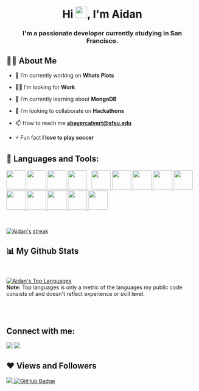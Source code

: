 <h1 align="center">Hi <img src="https://raw.githubusercontent.com/MartinHeinz/MartinHeinz/master/wave.gif" width="30px">, I'm Aidan</h1>
<h3 align="center">I'm a passionate developer currently studying in San Francisco.</h3>

## 🙋‍♂️ About Me

- 🔭 I’m currently working on **Whats Plots**

- 👨‍💻 I’m looking for **Work**

- 🌱 I’m currently learning about **MongoDB**

- 👯 I’m looking to collaborate on **Hackathons**

- 📫 How to reach me **abayercalvert@sfsu.edu**

- ⚡ Fun fact **I love to play soccer**

## 🚀 Languages and Tools:

<p align="left"> 
     <a href="https://www.typescriptlang.org/" target="_blank"> <img width="50" height="50" src="https://cdn.svgporn.com/logos/typescript-icon.svg"/> </a>
    <a href="https://developer.mozilla.org/en-US/docs/Web/JavaScript" target="_blank"> <img width="50" height="50" src="https://img.icons8.com/color/48/000000/javascript.png"/> </a> 
     <a href="https://reactjs.org/" target="_blank"> <img width="50" height="50" src="https://img.icons8.com/color/48/000000/react-native.png"/> </a> 
    <a style="padding-right:8px;" href="https://nodejs.org" target="_blank"> <img width="50" height="50" src="https://img.icons8.com/color/48/000000/nodejs.png"/> </a> 
     <a href="https://www.java.com" target="_blank"> <img width="50" height="50" src="https://img.icons8.com/color/48/000000/java-coffee-cup-logo.png"/> </a>
    <a href="https://www.docker.com/" target="_blank"> <img width="50" height="50" src="https://cdn.svgporn.com/logos/docker-icon.svg"/> </a>
    <a href="https://hardhat.org/" target="_blank"> <img width="50" height="50" src="https://cdn.svgporn.com/logos/hardhat-icon.svg"/> </a>
    <a href="https://www.mongodb.com/" target="_blank"> <img width="50" height="50" src="https://cdn.svgporn.com/logos/mongodb-icon.svg"/> </a>
    <a href="https://www.python.org/" target="_blank"> <img width="50" height="50" src="https://cdn.svgporn.com/logos/python.svg"/> </a>
    <a href="https://soliditylang.org/" target="_blank"> <img img width="50" height="50" src="https://cdn.svgporn.com/logos/solidity.svg"/> </a>
    <a href="https://trufflesuite.com/" target="_blank"> <img width="50" height="50" src="https://cdn.svgporn.com/logos/truffle-icon.svg"/> </a>
    <a href="https://firebase.google.com/" target="_blank"> <img width="50" height="50" src="https://img.icons8.com/color/48/000000/firebase.png"/> </a> 
    <a href="https://git-scm.com/" target="_blank"> <img width="50" height="50" src="https://img.icons8.com/color/48/000000/git.png"/> </a> 
    <a href="https://cloud.google.com/" target="_blank"> <img width="50" height="50" src="https://cdn.svgporn.com/logos/google-cloud.svg"/> </a> 
</p>

<!-- [![React Badge](https://img.shields.io/badge/-React-61DBFB?style=for-the-badge&labelColor=black&logo=react&logoColor=61DBFB)](#)  [![Javascript Badge](https://img.shields.io/badge/-Javascript-F0DB4F?style=for-the-badge&labelColor=black&logo=javascript&logoColor=F0DB4F)](#) [![Typescript Badge](https://img.shields.io/badge/-Typescript-007acc?style=for-the-badge&labelColor=black&logo=typescript&logoColor=007acc)](#) [![Nodejs Badge](https://img.shields.io/badge/-Nodejs-3C873A?style=for-the-badge&labelColor=black&logo=node.js&logoColor=3C873A)](#) [![GraphQL Badge](https://img.shields.io/badge/-GraphQl-e535ab?style=for-the-badge&labelColor=black&logo=node.js&logoColor=e535ab)](#) -->
<br/>

<p align="left">
    <a href="https://github.com/abccodes/github-readme-streak-stats">
        <img title="🔥 Get streak stats for your profile at git.io/streak-stats" alt="Aidan's streak" src="https://github-readme-streak-stats.herokuapp.com/?user=abccodes&theme=black-ice&hide_border=true&stroke=0000&background=060A0CD0"/>
    </a>
</p>

## 📊 My Github Stats

  <br/>
  
  <a href="https://github.com/abccodes/github-readme-stats"><img alt="Aidan's Top Languages" src="https://github-readme-stats.vercel.app/api/top-langs/?username=abccodes&langs_count=8&count_private=true&layout=compact&theme=react&hide_border=true&bg_color=0D1117" /></a>
  <br/>
  <b>Note:</b> Top languages is only a metric of the languages my public code consists of and doesn't reflect experience or skill level.


<br/>


<br/>

## Connect with me:
<p align="left">

<a href = "https://www.linkedin.com/feed/"><img src="https://img.icons8.com/fluent/48/000000/linkedin.png"/></a>
<a href = "https://twitter.com/Aidan__eth"><img src="https://img.icons8.com/fluent/48/000000/twitter.png"/></a>


</p>

## ❤ Views and Followers
<a href="https://github.com/Meghna-DAS/github-profile-views-counter">
    <img src="https://komarev.com/ghpvc/?username=abccodes">
</a>
<a href="https://github.com/abccodes?tab=followers"><img src="https://img.shields.io/github/followers/abccodes?label=Followers&style=social" alt="GitHub Badge"></a>
